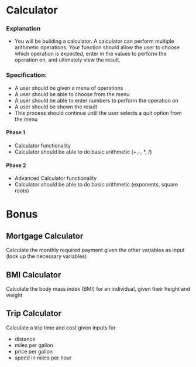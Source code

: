 # Calculator

### Explanation
- You will be building a calculator.  A calculator can perform multiple arithmetic operations.  Your function should allow the user to choose which operation is expected, enter in the values to perform the operation on, and ultimately view the result.

### Specification:
- A user should be given a menu of operations
- A user should be able to choose from the menu
- A user should be able to enter numbers to perform the operation on
- A user should be shown the result
- This process should continue until the user selects a quit option from the menu

#### Phase 1
- Calculator functionality
- Calculator should be able to do basic arithmetic (+,-, *, /)

#### Phase 2
- Advanced Calculator functionality
- Calculator should be able to do basic arithmetic (exponents, square roots)



# Bonus
## Mortgage Calculator
Calculate the monthly required payment given the other variables as input (look up the necessary variables)

## BMI Calculator
Calculate the body mass index (BMI) for an individual, given their height and weight

## Trip Calculator
Calculate a trip time and cost given inputs for
- distance
- miles per gallon
- price per gallon
- speed in miles per hour